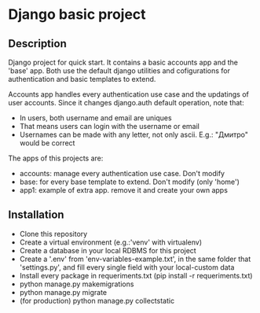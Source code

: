 # Django basic project

## Description

Django project for quick start.
It contains a basic accounts app and the 'base' app. Both use the default django utilities and cofigurations for authentication and basic templates to extend.

Accounts app handles every authentication use case and the updatings of user accounts. Since it changes django.auth default operation, note that:
* In users, both username and email are uniques
* That means users can login with the username or email
* Usernames can be made with any letter, not only ascii. E.g.: "Дмитро" would be correct

The  apps of this projects are:
* accounts: manage every authentication use case. Don't modify
* base: for every base template to extend. Don't modify (only 'home')
* app1: example of extra app. remove it and create your own apps

## Installation

* Clone this repository
* Create a virtual environment (e.g.:'venv' with virtualenv)
* Create a database in your local RDBMS for this project
* Create a '.env' from 'env-variables-example.txt', in the same folder that 'settings.py', and fill every single field with your local-custom data
* Install every package in requeriments.txt (pip install -r requeriments.txt)
* python manage.py makemigrations
* python manage.py migrate
* (for production) python manage.py collectstatic
